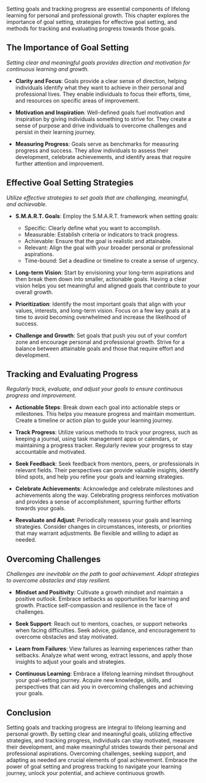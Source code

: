 
Setting goals and tracking progress are essential components of lifelong learning for personal and professional growth. This chapter explores the importance of goal setting, strategies for effective goal setting, and methods for tracking and evaluating progress towards those goals.

The Importance of Goal Setting
------------------------------

*Setting clear and meaningful goals provides direction and motivation for continuous learning and growth.*

* **Clarity and Focus**: Goals provide a clear sense of direction, helping individuals identify what they want to achieve in their personal and professional lives. They enable individuals to focus their efforts, time, and resources on specific areas of improvement.

* **Motivation and Inspiration**: Well-defined goals fuel motivation and inspiration by giving individuals something to strive for. They create a sense of purpose and drive individuals to overcome challenges and persist in their learning journey.

* **Measuring Progress**: Goals serve as benchmarks for measuring progress and success. They allow individuals to assess their development, celebrate achievements, and identify areas that require further attention and improvement.

Effective Goal Setting Strategies
---------------------------------

*Utilize effective strategies to set goals that are challenging, meaningful, and achievable.*

* **S.M.A.R.T. Goals**: Employ the S.M.A.R.T. framework when setting goals:

  * Specific: Clearly define what you want to accomplish.
  * Measurable: Establish criteria or indicators to track progress.
  * Achievable: Ensure that the goal is realistic and attainable.
  * Relevant: Align the goal with your broader personal or professional aspirations.
  * Time-bound: Set a deadline or timeline to create a sense of urgency.
* **Long-term Vision**: Start by envisioning your long-term aspirations and then break them down into smaller, actionable goals. Having a clear vision helps you set meaningful and aligned goals that contribute to your overall growth.

* **Prioritization**: Identify the most important goals that align with your values, interests, and long-term vision. Focus on a few key goals at a time to avoid becoming overwhelmed and increase the likelihood of success.

* **Challenge and Growth**: Set goals that push you out of your comfort zone and encourage personal and professional growth. Strive for a balance between attainable goals and those that require effort and development.

Tracking and Evaluating Progress
--------------------------------

*Regularly track, evaluate, and adjust your goals to ensure continuous progress and improvement.*

* **Actionable Steps**: Break down each goal into actionable steps or milestones. This helps you measure progress and maintain momentum. Create a timeline or action plan to guide your learning journey.

* **Track Progress**: Utilize various methods to track your progress, such as keeping a journal, using task management apps or calendars, or maintaining a progress tracker. Regularly review your progress to stay accountable and motivated.

* **Seek Feedback**: Seek feedback from mentors, peers, or professionals in relevant fields. Their perspectives can provide valuable insights, identify blind spots, and help you refine your goals and learning strategies.

* **Celebrate Achievements**: Acknowledge and celebrate milestones and achievements along the way. Celebrating progress reinforces motivation and provides a sense of accomplishment, spurring further efforts towards your goals.

* **Reevaluate and Adjust**: Periodically reassess your goals and learning strategies. Consider changes in circumstances, interests, or priorities that may warrant adjustments. Be flexible and willing to adapt as needed.

Overcoming Challenges
---------------------

*Challenges are inevitable on the path to goal achievement. Adopt strategies to overcome obstacles and stay resilient.*

* **Mindset and Positivity**: Cultivate a growth mindset and maintain a positive outlook. Embrace setbacks as opportunities for learning and growth. Practice self-compassion and resilience in the face of challenges.

* **Seek Support**: Reach out to mentors, coaches, or support networks when facing difficulties. Seek advice, guidance, and encouragement to overcome obstacles and stay motivated.

* **Learn from Failures**: View failures as learning experiences rather than setbacks. Analyze what went wrong, extract lessons, and apply those insights to adjust your goals and strategies.

* **Continuous Learning**: Embrace a lifelong learning mindset throughout your goal-setting journey. Acquire new knowledge, skills, and perspectives that can aid you in overcoming challenges and achieving your goals.

Conclusion
----------

Setting goals and tracking progress are integral to lifelong learning and personal growth. By setting clear and meaningful goals, utilizing effective strategies, and tracking progress, individuals can stay motivated, measure their development, and make meaningful strides towards their personal and professional aspirations. Overcoming challenges, seeking support, and adapting as needed are crucial elements of goal achievement. Embrace the power of goal setting and progress tracking to navigate your learning journey, unlock your potential, and achieve continuous growth.
